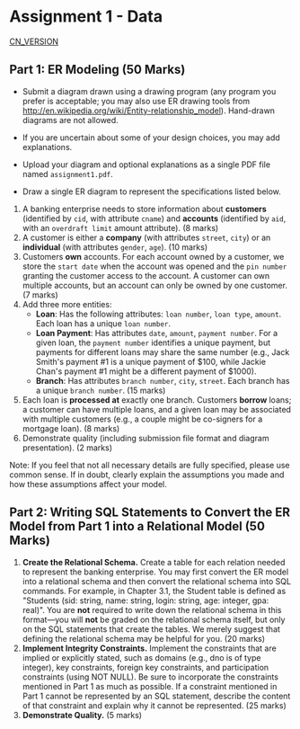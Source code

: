 # Assignment 1 - Data 
[CN_VERSION](README_CN.md)
## Part 1: ER Modeling (50 Marks)
- Submit a diagram drawn using a drawing program (any program you prefer is acceptable; you may also use ER drawing tools from http://en.wikipedia.org/wiki/Entity-relationship_model). Hand-drawn diagrams are not allowed.
- If you are uncertain about some of your design choices, you may add explanations.
- Upload your diagram and optional explanations as a single PDF file named `assignment1.pdf`.

- Draw a single ER diagram to represent the specifications listed below.

1.  A banking enterprise needs to store information about **customers** (identified by `cid`, with attribute `cname`) and **accounts** (identified by `aid`, with an `overdraft limit` amount attribute). (8 marks)
2.  A customer is either a **company** (with attributes `street`, `city`) or an **individual** (with attributes `gender`, `age`). (10 marks)
3.  Customers **own** accounts. For each account owned by a customer, we store the `start date` when the account was opened and the `pin number` granting the customer access to the account. A customer can own multiple accounts, but an account can only be owned by one customer. (7 marks)
4.  Add three more entities:
    -   **Loan**: Has the following attributes: `loan number`, `loan type`, `amount`. Each loan has a unique `loan number`.
    -   **Loan Payment**: Has attributes `date`, `amount`, `payment number`. For a given loan, the `payment number` identifies a unique payment, but payments for different loans may share the same number (e.g., Jack Smith's payment #1 is a unique payment of $100, while Jackie Chan's payment #1 might be a different payment of $1000).
    -   **Branch**: Has attributes `branch number`, `city`, `street`. Each branch has a unique `branch number`. (15 marks)
5.  Each loan is **processed at** exactly one branch. Customers **borrow** loans; a customer can have multiple loans, and a given loan may be associated with multiple customers (e.g., a couple might be co-signers for a mortgage loan). (8 marks)
6.  Demonstrate quality (including submission file format and diagram presentation). (2 marks)

Note: If you feel that not all necessary details are fully specified, please use common sense. If in doubt, clearly explain the assumptions you made and how these assumptions affect your model.


## Part 2: Writing SQL Statements to Convert the ER Model from Part 1 into a Relational Model (50 Marks)
1.  **Create the Relational Schema.** Create a table for each relation needed to represent the banking enterprise. You may first convert the ER model into a relational schema and then convert the relational schema into SQL commands. For example, in Chapter 3.1, the Student table is defined as "Students (sid: string, name: string, login: string, age: integer, gpa: real)". You are **not** required to write down the relational schema in this format—you will **not** be graded on the relational schema itself, but only on the SQL statements that create the tables. We merely suggest that defining the relational schema may be helpful for you. (20 marks)
2.  **Implement Integrity Constraints.** Implement the constraints that are implied or explicitly stated, such as domains (e.g., dno is of type integer), key constraints, foreign key constraints, and participation constraints (using NOT NULL). Be sure to incorporate the constraints mentioned in Part 1 as much as possible. If a constraint mentioned in Part 1 cannot be represented by an SQL statement, describe the content of that constraint and explain why it cannot be represented. (25 marks)
3.  **Demonstrate Quality.** (5 marks)